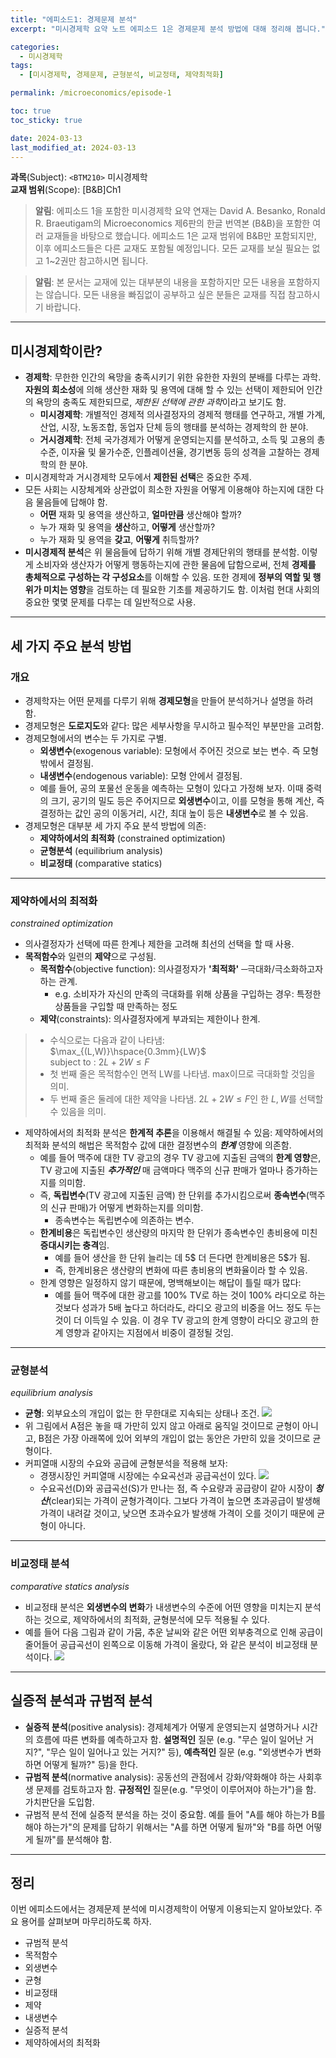 ```yaml
---
title: "에피소드1: 경제문제 분석"
excerpt: "미시경제학 요약 노트 에피소드 1은 경제문제 분석 방법에 대해 정리해 봅니다."

categories:
  - 미시경제학
tags:
  - [미시경제학, 경제문제, 균형분석, 비교정태, 제약최적화]

permalink: /microeconomics/episode-1

toc: true
toc_sticky: true

date: 2024-03-13
last_modified_at: 2024-03-13
---
```



**과목**(Subject): `<BTM210>` 미시경제학  
**교재 범위**(Scope): [B&B]Ch1
  
  >**알림**: 에피소드 1을 포함한 미시경제학 요약 연재는 David A. Besanko, Ronald R. Braeutigam의 Microeconomics 제6판의 한글 번역본 (B&B)을 포함한 여러 교재들을 바탕으로 했습니다. 에피소드 1은 교재 범위에 B&B만 포함되지만, 이후 에피소드들은 다른 교재도 포함될 예정입니다. 모든 교재를 보실 필요는 없고 1~2권만 참고하시면 됩니다.  
  
  >**알림**: 본 문서는 교재에 있는 대부분의 내용을 포함하지만 모든 내용을 포함하지는 않습니다. 모든 내용을 빠짐없이 공부하고 싶은 분들은 교재를 직접 참고하시기 바랍니다.
  

___
## 미시경제학이란?
* **경제학**: 무한한 인간의 욕망을 충족시키기 위한 유한한 자원의 분배를 다루는 과학. **자원의 희소성**에 의해 생산한 재화 및 용역에 대해 할 수 있는 선택이 제한되어 인간의 욕망의 충족도 제한되므로, *제한된 선택에 관한 과학*이라고 보기도 함.
  * **미시경제학**: 개별적인 경제적 의사결정자의 경제적 행태를 연구하고, 개별 가계, 산업, 시장, 노동조합, 동업자 단체 등의 행태를 분석하는 경제학의 한 분야.
  * **거시경제학**: 전체 국가경제가 어떻게 운영되는지를 분석하고, 소득 및 고용의 총수준, 이자율 및 물가수준, 인플레이션율, 경기변동 등의 성격을 고찰하는 경제학의 한 분야. <br>
* 미시경제학과 거시경제학 모두에서 **제한된 선택**은 중요한 주제.
* 모든 사회는 시장체계와 상관없이 희소한 자원을 어떻게 이용해야 하는지에 대한 다음 물음들에 답해야 함.
  * **어떤** 재화 및 용역을 생산하고, **얼마만큼** 생산해야 할까?
  * 누가 재화 및 용역을 **생산**하고, **어떻게** 생산할까?
  * 누가 재화 및 용역을 **갖고**, **어떻게** 취득할까?
* **미시경제적 분석**은 위 물음들에 답하기 위해 개별 경제단위의 행태를 분석함. 이렇게 소비자와 생산자가 어떻게 행동하는지에 관한 물음에 답함으로써, 전체 **경제를 총체적으로 구성하는 각 구성요소**를 이해할 수 있음. 또한 경제에 **정부의 역할 및 행위가 미치는 영향**을 검토하는 데 필요한 기초를 제공하기도 함. 이처럼 현대 사회의 중요한 몇몇 문제를 다루는 데 일반적으로 사용.
___
## 세 가지 주요 분석 방법
### 개요
* 경제학자는 어떤 문제를 다루기 위해 **경제모형**을 만들어 분석하거나 설명을 하려 함.
* 경제모형은 **도로지도**와 같다: 많은 세부사항을 무시하고 필수적인 부분만을 고려함.
* 경제모형에서의 변수는 두 가지로 구별.
  * **외생변수**(exogenous variable): 모형에서 주어진 것으로 보는 변수. 즉 모형 밖에서 결정됨.
  * **내생변수**(endogenous variable): 모형 안에서 결정됨.
  * 예를 들어, 공의 포물선 운동을 예측하는 모형이 있다고 가정해 보자. 이때 중력의 크기, 공기의 밀도 등은 주어지므로 **외생변수**이고, 이를 모형을 통해 계산, 즉 결정하는 값인 공의 이동거리, 시간, 최대 높이 등은 **내생변수**로 볼 수 있음.
* 경제모형은 대부분 세 가지 주요 분석 방법에 의존:
  * **제약하에서의 최적화** (constrained optimization)
  * **균형분석** (equilibrium analysis)
  * **비교정태** (comparative statics)
  
___
### 제약하에서의 최적화
*constrained optimization*
* 의사결정자가 선택에 따른 한계나 제한을 고려해 최선의 선택을 할 때 사용.
* **목적함수**와 일련의 **제약**으로 구성됨.
  * **목적함수**(objective function): 의사결정자가 **'최적화'** ─극대화/극소화하고자 하는 관계.
    * e.g. 소비자가 자신의 만족의 극대화를 위해 상품을 구입하는 경우: 특정한 상품들을 구입할 때 만족하는 정도
  * **제약**(constraints): 의사결정자에게 부과되는 제한이나 한계.
> * 수식으로는 다음과 같이 나타냄:  
> $\max_{(L,W)}\hspace{0.3mm}{LW}$  
> subject to : $2L+2W\leq F$
> * 첫 번째 줄은 목적함수인 면적 LW를 나타냄. max이므로 극대화할 것임을 의미.
> * 두 번째 줄은 둘레에 대한 제약을 나타냄. $2L+2W\leq F$인 한 $L, W$를 선택할 수 있음을 의미.
* 제약하에서의 최적화 분석은 **한계적 추론**을 이용해서 해결될 수 있음: 제약하에서의 최적화 분석의 해법은 목적함수 값에 대한 결정변수의 ***한계*** 영향에 의존함.
  * 예를 들어 맥주에 대한 TV 광고의 경우 TV 광고에 지출된 금액의 **한계 영향**은, TV 광고에 지출된 ***추가적인*** 매 금액마다 맥주의 신규 판매가 얼마나 증가하는지를 의미함.
  * 즉, **독립변수**(TV 광고에 지출된 금액) 한 단위를 추가시킴으로써 **종속변수**(맥주의 신규 판매)가 어떻게 변화하는지를 의미함.
    * 종속변수는 독립변수에 의존하는 변수.
  * **한계비용**은 독립변수인 생산량의 마지막 한 단위가 종속변수인 총비용에 미친 **증대시키는 충격**임. 
    * 예를 들어 생산을 한 단위 늘리는 데 5$ 더 든다면 한계비용은 5$가 됨.
    * 즉, 한계비용은 생산량의 변화에 따른 총비용의 변화율이라 할 수 있음.
  * 한계 영향은 일정하지 않기 때문에, 명백해보이는 해답이 틀릴 때가 많다:
    * 예를 들어 맥주에 대한 광고를 100% TV로 하는 것이 100% 라디오로 하는 것보다 성과가 5배 높다고 하더라도, 라디오 광고의 비중을 어느 정도 두는 것이 더 이득일 수 있음. 이 경우 TV 광고의 한계 영향이 라디오 광고의 한계 영향과 같아지는 지점에서 비중이 결정될 것임.

___
### 균형분석
*equilibrium analysis*

* **균형**: 외부요소의 개입이 없는 한 무한대로 지속되는 상태나 조건.
![](https://velog.velcdn.com/images/kplers/post/f62b590d-a13c-4419-9ac8-0adb0d3db5f3/image.png)
* 위 그림에서 A점은 놓을 때 가만히 있지 않고 아래로 움직일 것이므로 균형이 아니고, B점은 가장 아래쪽에 있어 외부의 개입이 없는 동안은 가만히 있을 것이므로 균형이다.
* 커피열매 시장의 수요와 공급에 균형분석을 적용해 보자:
  * 경쟁시장인 커피열매 시장에는 수요곡선과 공급곡선이 있다.
  ![](https://velog.velcdn.com/images/kplers/post/7315b26a-58c3-48d0-8403-088f3e33ed90/image.png)
  * 수요곡선(D)와 공급곡선(S)가 만나는 점, 즉 수요량과 공급량이 같아 시장이 ***청산***(clear)되는 가격이 균형가격이다. 그보다 가격이 높으면 초과공급이 발생해 가격이 내려갈 것이고, 낮으면 초과수요가 발생해 가격이 오를 것이기 때문에 균형이 아니다.
  
___
### 비교정태 분석
*comparative statics analysis*

* 비교정태 분석은 **외생변수의 변화**가 내생변수의 수준에 어떤 영향을 미치는지 분석하는 것으로, 제약하에서의 최적화, 균형분석에 모두 적용될 수 있다.
* 예를 들어 다음 그림과 같이 가뭄, 추운 날씨와 같은 어떤 외부충격으로 인해 공급이 줄어들어 공급곡선이 왼쪽으로 이동해 가격이 올랐다, 와 같은 분석이 비교정태 분석이다.
![](https://velog.velcdn.com/images/kplers/post/a5a5008e-afe0-403a-bb43-da541911145b/image.png)

___
## 실증적 분석과 규범적 분석
* **실증적 분석**(positive analysis): 경제체계가 어떻게 운영되는지 설명하거나 시간의 흐름에 따른 변화를 예측하고자 함. **설명적인** 질문 (e.g. "무슨 일이 일어난 거지?", "무슨 일이 일어나고 있는 거지?" 등), **예측적인** 질문 (e.g. "외생변수가 변화하면 어떻게 될까?" 등)을 한다.
* **규범적 분석**(normative analysis): 공동선의 관점에서 강화/약화해야 하는 사회후생 문제를 검토하고자 함. **규정적인** 질문(e.g. "무엇이 이루어져야 하는가")을 함. 가치판단을 도입함.
* 규범적 분석 전에 실증적 분석을 하는 것이 중요함. 예를 들어 "A를 해야 하는가 B를 해야 하는가"의 문제를 답하기 위해서는 "A를 하면 어떻게 될까"와 "B를 하면 어떻게 될까"를 분석해야 함.

___

## 정리
이번 에피소드에서는 경제문제 분석에 미시경제학이 어떻게 이용되는지 알아보았다. 주요 용어를 살펴보며 마무리하도록 하자. 
* 규범적 분석
* 목적함수
* 외생변수
* 균형
* 비교정태
* 제약
* 내생변수
* 실증적 분석
* 제약하에서의 최적화





